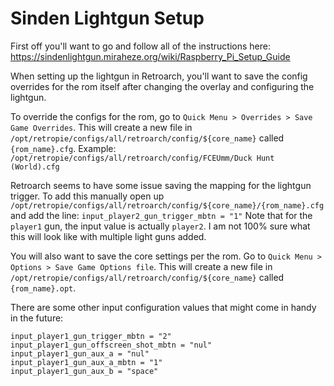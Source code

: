 # Sinden Lightgun Setup

First off you'll want to go and follow all of the instructions here:
https://sindenlightgun.miraheze.org/wiki/Raspberry_Pi_Setup_Guide

When setting up the lightgun in Retroarch, you'll want to save the config overrides for the rom itself after changing the overlay and configuring the lightgun.

To override the configs for the rom, go to `Quick Menu > Overrides > Save Game Overrides`.
This will create a new file in `/opt/retropie/configs/all/retroarch/config/${core_name}` called `{rom_name}.cfg`. Example: `/opt/retropie/configs/all/retroarch/config/FCEUmm/Duck Hunt (World).cfg`

Retroarch seems to have some issue saving the mapping for the lightgun trigger. To add this manually open up `/opt/retropie/configs/all/retroarch/config/${core_name}/{rom_name}.cfg` and add the line: `input_player2_gun_trigger_mbtn = "1"` Note that for the `player1` gun, the input value is actually `player2`. I am not 100% sure what this will look like with multiple light guns added.

You will also want to save the core settings per the rom. Go to `Quick Menu > Options > Save Game Options file`. This will create a new file in `/opt/retropie/configs/all/retroarch/config/${core_name}`  called `{rom_name}.opt`.

There are some other input configuration values that might come in handy in the future:
```
input_player1_gun_trigger_mbtn = "2"
input_player1_gun_offscreen_shot_mbtn = "nul"
input_player1_gun_aux_a = "nul"
input_player1_gun_aux_a_mbtn = "1"
input_player1_gun_aux_b = "space"
```